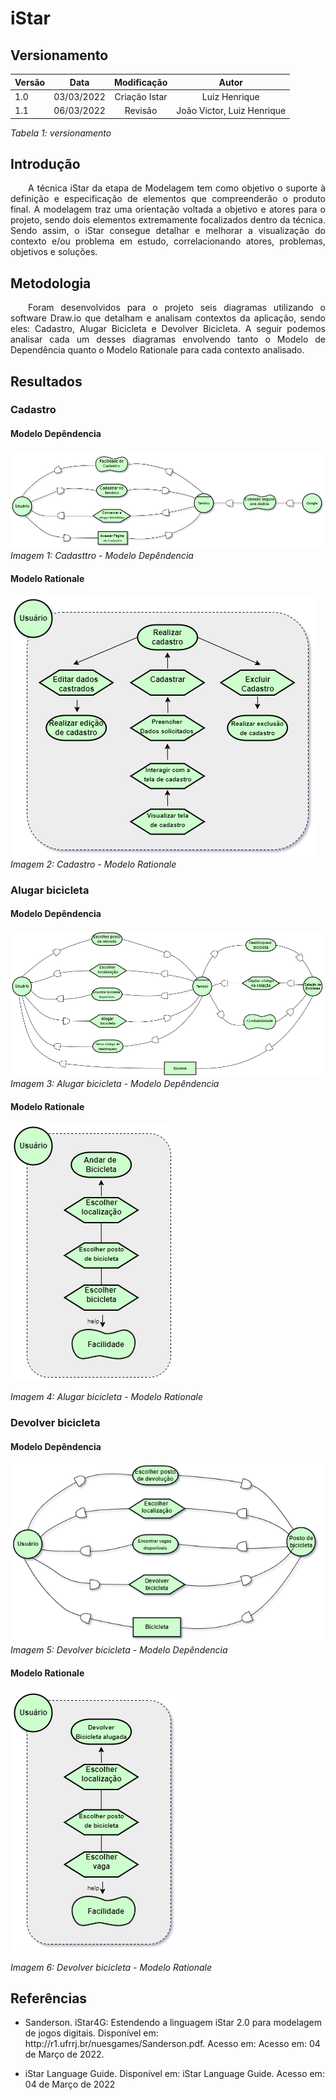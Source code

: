 # iStar
## Versionamento

| Versão | Data | Modificação | Autor |
|-|-|:-:|:-:|
| 1.0 | 03/03/2022 | Criação Istar | Luiz Henrique |
| 1.1 | 06/03/2022 | Revisão | João Victor, Luiz Henrique |

*Tabela 1: versionamento*

## Introdução
<p align="justify">&emsp;&emsp;A técnica iStar da etapa de Modelagem tem como objetivo o suporte à definição e especificação de elementos que compreenderão o produto final. A modelagem traz uma orientação voltada a objetivo e atores para o projeto, sendo dois elementos extremamente focalizados dentro da técnica. Sendo assim, o iStar consegue detalhar e melhorar a visualização do contexto e/ou problema em estudo, correlacionando atores, problemas, objetivos e soluções.</p>

## Metodologia
 
<p align="justify">&emsp;&emsp;Foram desenvolvidos para o projeto seis diagramas utilizando o software  Draw.io que detalham e analisam contextos da aplicação, sendo eles: Cadastro, Alugar Bicicleta e Devolver Bicicleta. A seguir podemos analisar cada um desses diagramas envolvendo tanto o Modelo de Dependência quanto o Modelo Rationale para cada contexto analisado.

## Resultados

### Cadastro

#### Modelo Depêndencia

![Cadastro - Modelo Depêndencia](../assets/modelagem/istar/DiagramaCadastro1.png)
*Imagem 1: Cadasttro - Modelo Depêndencia*

#### Modelo Rationale

![Cadastro - Modelo Rationale](../assets/modelagem/istar/DiagramaCadastro2.png)
*Imagem 2: Cadastro - Modelo Rationale*

### Alugar bicicleta

#### Modelo Depêndencia

![Alugar bicicleta - Modelo Depêndencia](../assets/modelagem/istar/DragramaAlugarPlano1.png)
*Imagem 3: Alugar bicicleta - Modelo Depêndencia*

#### Modelo Rationale

![Alugar bicicleta - Modelo Rationale](../assets/modelagem/istar/DragramaAlugarPlano2.png)

*Imagem 4: Alugar bicicleta - Modelo Rationale*

### Devolver bicicleta

#### Modelo Depêndencia

![Devolver bicicleta - Modelo Depêndencia](../assets/modelagem/istar/DiagramaDevolver1.png)
*Imagem 5: Devolver bicicleta - Modelo Depêndencia*

#### Modelo Rationale

![Devolver bicicleta - Modelo Rationale](../assets/modelagem/istar/DiagramaDevolver2.png)

*Imagem 6: Devolver bicicleta - Modelo Rationale*


## Referências 
- <p> Sanderson. iStar4G: Estendendo a linguagem iStar 2.0 para modelagem de jogos digitais. Disponível em: http://r1.ufrrj.br/nuesgames/Sanderson.pdf. Acesso em: Acesso em: 04 de Março de 2022. </p>

- <p> iStar Language Guide. Disponível em: iStar Language Guide. Acesso em: 04 de Março de 2022 </p>

